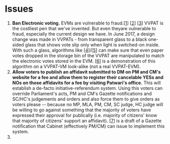 # Issues

1. **Ban Electronic voting.** EVMs are vulnerable to fraud.[[1](https://indiaevm.org/paper.html)] [[2](https://youtu.be/ZlCOj1dElDY)] [[3](rahulmehta.com/evm1.pdf)] VVPAT is the costliest pen that we've invented. But even theyare vulnerable to fraud, especially the current design we have. In June 2017, a design change was made in VVPATs - from transparent glass to a black one-sided glass that shows vote slip only when light is switched-on inside. With such a glass, algorithms like [[4](http://youtu.be/YDjPI-6uhwI)]/[[5](https://twitter.com/NewsHtn/status/1117384530162176000)] can make sure that even paper votes dropped in the storage bin of the VVPAT are manipulated to match the electronic votes stored in the EVM. [[6](http://youtu.be/Lo9kUaM-ExA)] is a demonstration of this algorithm on a VVPAT-VM look-alike (not a real VVPAT-EVM). 
2. **Allow voters to publish an affidavit submitted to DM on PM and CM's website for a fee and allow them to register their cancelable YESs and NOs on those affidavits for a fee by visiting Patwari's office.** This will establish a de-facto initiative-referendum system. Using this voters can override Parliament's acts, PM and CM's Gazette notifications and SC/HC's judgements and orders and also force them to give orders as voters please -- because no MP, MLA, PM, CM, SC judge, HC judge will be willing to go against something that the majority of voters have expressed their approval for publically (i.e. majority of citizens' know that majority of citizens' support an affidavit). [[7](https://drive.google.com/drive/u/1/folders/1IVs2I7toaI1EbjzClssp9SOJqAYPmqSv)] is a draft of a Gazette notification that Cabinet (effectively PM/CM) can issue to implement this system.
3. 
